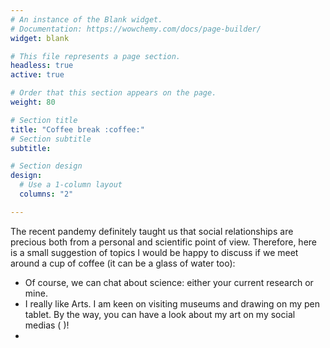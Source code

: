 ```yaml
---
# An instance of the Blank widget.
# Documentation: https://wowchemy.com/docs/page-builder/
widget: blank

# This file represents a page section.
headless: true
active: true

# Order that this section appears on the page.
weight: 80

# Section title
title: "Coffee break :coffee:"
# Section subtitle
subtitle:

# Section design
design:
  # Use a 1-column layout
  columns: "2"

---
```


The recent pandemy definitely taught us that social relationships are precious
both from a personal and scientific point of view.
Therefore, here is a small suggestion of topics I would be happy to discuss 
if we meet around a cup of coffee (it can be a glass of water too):

- Of course, we can chat about science: either your current research or mine.
- I really like Arts. I am keen on visiting museums and drawing on my pen tablet. 
By the way, you can have a look about my art on my social medias 
([<i class="fab instagram"></i>](https://www.instagram.com/achillesalaun/)
 [<i class="fab artstation"></i>](https://www.artstation.com/achille_salaun))!
- 


